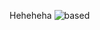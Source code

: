 Heheheha
![based](https://user-images.githubusercontent.com/65652563/122640137-11924000-d0fe-11eb-99d5-9ca73f64132e.png)


